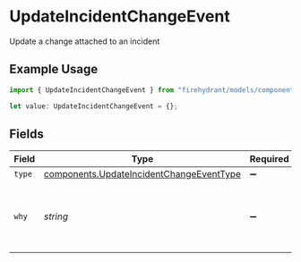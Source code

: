 # UpdateIncidentChangeEvent

Update a change attached to an incident

## Example Usage

```typescript
import { UpdateIncidentChangeEvent } from "firehydrant/models/components";

let value: UpdateIncidentChangeEvent = {};
```

## Fields

| Field                                                                                                | Type                                                                                                 | Required                                                                                             | Description                                                                                          |
| ---------------------------------------------------------------------------------------------------- | ---------------------------------------------------------------------------------------------------- | ---------------------------------------------------------------------------------------------------- | ---------------------------------------------------------------------------------------------------- |
| `type`                                                                                               | [components.UpdateIncidentChangeEventType](../../models/components/updateincidentchangeeventtype.md) | :heavy_minus_sign:                                                                                   | N/A                                                                                                  |
| `why`                                                                                                | *string*                                                                                             | :heavy_minus_sign:                                                                                   | A short description about why this change event is related                                           |